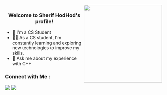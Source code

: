 
<img width="250" align="right" src="https://c.tenor.com/_DOBjnGspYAAAAAM/code-coding.gif">

<h3 align="center">
  Welcome to Sherif HodHod's profile!
</h3>

<!-- Typing SVG by DenverCoder1 - https://github.com/DenverCoder1/readme-typing-svg -->

- 🏢 I'm a CS Student
- 👨‍💻 As a CS student, I'm constantly learning and exploring new technologies to improve my skills.
- 💬 Ask me about my experience with C++ 

### Connect with Me :

<a href="https://www.linkedin.com/in/sheriff-muhammad-945926250/" target="_blank"><img src="https://img.shields.io/badge/-Sherif%20HodHod-0077B5?style=for-the-badge&logo=Linkedin&logoColor=white"/></a>
<a href="https://t.me/SherifHodHod" target="_blank"><img src="https://img.shields.io/badge/-Sherfi%20HodHod-0077B5?style=for-the-badge&logo=Telegram&logoColor=white"/></a>
